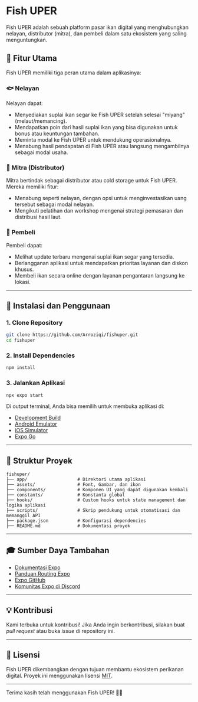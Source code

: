 # Fish UPER

Fish UPER adalah sebuah platform pasar ikan digital yang menghubungkan nelayan, distributor (mitra), dan pembeli dalam satu ekosistem yang saling menguntungkan.

## 📌 Fitur Utama

Fish UPER memiliki tiga peran utama dalam aplikasinya:

### 🐟 Nelayan

Nelayan dapat:

- Menyediakan suplai ikan segar ke Fish UPER setelah selesai "miyang" (melaut/memancing).
- Mendapatkan poin dari hasil suplai ikan yang bisa digunakan untuk bonus atau keuntungan tambahan.
- Meminta modal ke Fish UPER untuk mendukung operasionalnya.
- Menabung hasil pendapatan di Fish UPER atau langsung mengambilnya sebagai modal usaha.

### 🚛 Mitra (Distributor)

Mitra bertindak sebagai distributor atau cold storage untuk Fish UPER. Mereka memiliki fitur:

- Menabung seperti nelayan, dengan opsi untuk menginvestasikan uang tersebut sebagai modal nelayan.
- Mengikuti pelatihan dan workshop mengenai strategi pemasaran dan distribusi hasil laut.

### 🛒 Pembeli

Pembeli dapat:

- Melihat update terbaru mengenai suplai ikan segar yang tersedia.
- Berlangganan aplikasi untuk mendapatkan prioritas layanan dan diskon khusus.
- Membeli ikan secara online dengan layanan pengantaran langsung ke lokasi.

---

## 🚀 Instalasi dan Penggunaan

### 1. Clone Repository

```bash
git clone https://github.com/Arroziqi/fishuper.git
cd fishuper
```

### 2. Install Dependencies

```bash
npm install
```

### 3. Jalankan Aplikasi

```bash
npx expo start
```

Di output terminal, Anda bisa memilih untuk membuka aplikasi di:

- [Development Build](https://docs.expo.dev/develop/development-builds/introduction/)
- [Android Emulator](https://docs.expo.dev/workflow/android-studio-emulator/)
- [iOS Simulator](https://docs.expo.dev/workflow/ios-simulator/)
- [Expo Go](https://expo.dev/go)

---

## 📁 Struktur Proyek

```
fishuper/
├── app/                   # Direktori utama aplikasi
├── assets/                # Font, Gambar, dan ikon
├── components/            # Komponen UI yang dapat digunakan kembali
├── constants/             # Konstanta global
├── hooks/                 # Custom hooks untuk state management dan logika aplikasi
├── scripts/               # Skrip pendukung untuk otomatisasi dan memanggil API
├── package.json           # Konfigurasi dependencies
├── README.md              # Dokumentasi proyek
```

---

## 🎓 Sumber Daya Tambahan

- [Dokumentasi Expo](https://docs.expo.dev/)
- [Panduan Routing Expo](https://docs.expo.dev/router/introduction/)
- [Expo GitHub](https://github.com/expo/expo)
- [Komunitas Expo di Discord](https://chat.expo.dev)

---

## 💡 Kontribusi

Kami terbuka untuk kontribusi! Jika Anda ingin berkontribusi, silakan buat _pull request_ atau buka _issue_ di repository ini.

---

## 📄 Lisensi

Fish UPER dikembangkan dengan tujuan membantu ekosistem perikanan digital. Proyek ini menggunakan lisensi [MIT](https://opensource.org/licenses/MIT).

---

Terima kasih telah menggunakan Fish UPER! 🎣🚀
